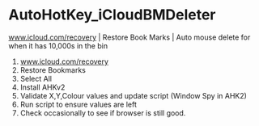 # AutoHotKey_iCloudBMDeleter

www.icloud.com/recovery | Restore Book Marks | Auto mouse delete for when it has 10,000s in the bin

1. www.icloud.com/recovery
2. Restore Bookmarks
3. Select All
4. Install AHKv2
5. Validate X,Y,Colour values and update script (Window Spy in AHK2)
6. Run script to ensure values are left
7. Check occasionally to see if browser is still good.



